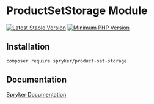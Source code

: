 # ProductSetStorage Module
[![Latest Stable Version](https://poser.pugx.org/spryker/product-set-storage/v/stable.svg)](https://packagist.org/packages/spryker/product-set-storage)
[![Minimum PHP Version](https://img.shields.io/badge/php-%3E%3D%208.1-8892BF.svg)](https://php.net/)

## Installation

```
composer require spryker/product-set-storage
```

## Documentation

[Spryker Documentation](https://spryker.github.io)
